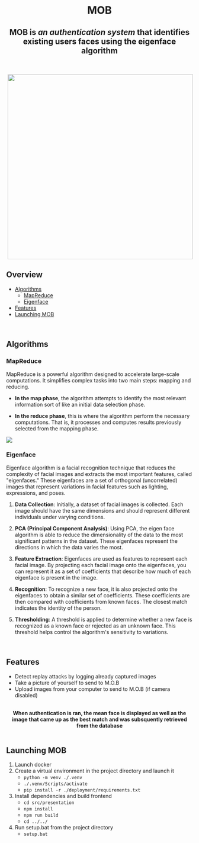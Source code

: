 <div align=center>

# MOB
## MOB is *an authentication system* that identifies existing users faces using the eigenface algorithm

<br>
<br>

<div align="right">
<img src='.github/img/districtsAndLabels.png' width="500"/>
</div>
</div>

## Overview
- [Algorithms](#algorithms)
    - [MapReduce](#mapreduce)
    - [Eigenface](#eigenface)
- [Features]()
- [Launching MOB](#launching-mob)

<br>

## Algorithms
### MapReduce
MapReduce is a powerful algorithm designed to accelerate large-scale computations. It simplifies complex tasks into two main steps: mapping and reducing.

- **In the map phase**, the algorithm attempts to identify the most relevant information sort of like an initial data selection phase.

- **In the reduce phase**, this is where the algorithm perform the necessary computations. That is, it processes and computes results previously selected from the mapping phase.

<img src='./'>

### Eigenface
Eigenface algorithm is a facial recognition technique that reduces the complexity of facial images and extracts the most important features, called "eigenfaces." These eigenfaces are a set of orthogonal (uncorrelated) images that represent variations in facial features such as lighting, expressions, and poses.

1. **Data Collection**: Initially, a dataset of facial images is collected. Each image should have the same dimensions and should represent different individuals under varying conditions.

2. **PCA (Principal Component Analysis)**: Using PCA, the eigen face algorithm is able to reduce the dimensionality of the data to the most significant patterns in the dataset. These eigenfaces represent the directions in which the data varies the most.

3. **Feature Extraction**: Eigenfaces are used as features to represent each facial image. By projecting each facial image onto the eigenfaces, you can represent it as a set of coefficients that describe how much of each eigenface is present in the image.

4. **Recognition**: To recognize a new face, it is also projected onto the eigenfaces to obtain a similar set of coefficients. These coefficients are then compared with coefficients from known faces. The closest match indicates the identity of the person.

6. **Thresholding**: A threshold is applied to determine whether a new face is recognized as a known face or rejected as an unknown face. This threshold helps control the algorithm's sensitivity to variations.

<br>

## Features
- Detect replay attacks by logging already captured images
- Take a picture of yourself to send to M.O.B
- Upload images from your computer to send to M.O.B (if camera disabled)

<br>

<div align=center>
<b>When authentication is ran, the mean face is displayed as well as the image that came up as the best match and was subsquently retrieved from the database</b>
</div>

<br>

## Launching MOB
1. Launch docker
2. Create a virtual environment in the project directory and launch it
    - ```python -m venv ./.venv```
    - ```./.venv/Scripts/activate```
    - ```pip install -r ./deployment/requirements.txt```
3. Install dependencies and build frontend
    - ```cd src/presentation``` 
    - ```npm install```
    - ```npm run build```
    - ```cd ../../```
3. Run setup.bat from the project directory
    - ```setup.bat``` 